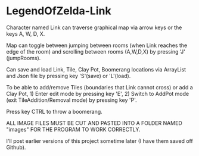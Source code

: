 # LegendOfZelda-Link
Character named Link can traverse graphical map via arrow keys or the keys A, W, D, X.

Map can toggle between jumping between rooms (when Link reaches the edge of the room) and scrolling between rooms (A,W,D,X) by pressing 'J' (jumpRooms).

Can save and load Link, Tile, Clay Pot, Boomerang locations via ArrayList and Json file by pressing key 'S'(save) or 'L'(load).

To be able to add/remove Tiles (boundaries that Link cannot cross) or add a Clay Pot, 1) Enter edit mode by pressing key 'E', 2) Switch to AddPot mode (exit TileAddition/Removal mode) by pressing key 'P'.

Press key CTRL to throw a boomerang.

ALL IMAGE FILES MUST BE CUT AND PASTED INTO A FOLDER NAMED "images" FOR THE PROGRAM TO WORK CORRECTLY.

I'll post earlier versions of this project sometime later (I have them saved off Github).
